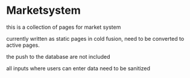 # Marketsystem
this is a collection of pages for market system

currently written as static pages in cold fusion, need to be converted to active pages.

the push to the database are not included

all inputs where users can enter data need to be sanitized

